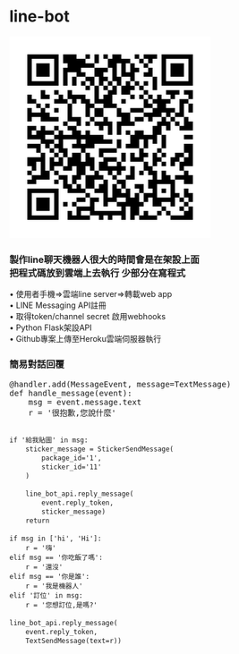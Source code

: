 # line-bot
![image](https://github.com/redtea227/line-bot/blob/master/QR_lineBot.jpg)
<h3>製作line聊天機器人很大的時間會是在架設上面<br>
把程式碼放到雲端上去執行 少部分在寫程式</h3>
• 使用者手機=>雲端line server=>轉載web app<br>
• LINE Messaging API註冊<br>
• 取得token/channel secret 啟用webhooks<br>
• Python Flask架設API<br>
• Github專案上傳至Heroku雲端伺服器執行


<h3>簡易對話回覆</h3>
<pre>
@handler.add(MessageEvent, message=TextMessage)
def handle_message(event):
    msg = event.message.text
    r = '很抱歉,您說什麼'

    if '給我貼圖' in msg:
        sticker_message = StickerSendMessage(
            package_id='1',
            sticker_id='11'
        )

        line_bot_api.reply_message(
            event.reply_token,
            sticker_message)
        return

    if msg in ['hi', 'Hi']:
        r = '嗨'
    elif msg == '你吃飯了嗎':
        r = '還沒'
    elif msg == '你是誰':
        r = '我是機器人'
    elif '訂位' in msg:
        r = '您想訂位,是嗎?'

    line_bot_api.reply_message(
        event.reply_token,
        TextSendMessage(text=r))
</pre>
